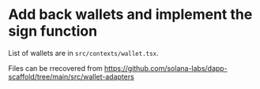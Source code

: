 # Add back wallets and implement the sign function

List of wallets are in `src/contexts/wallet.tsx`.

Files can be rrecovered from https://github.com/solana-labs/dapp-scaffold/tree/main/src/wallet-adapters